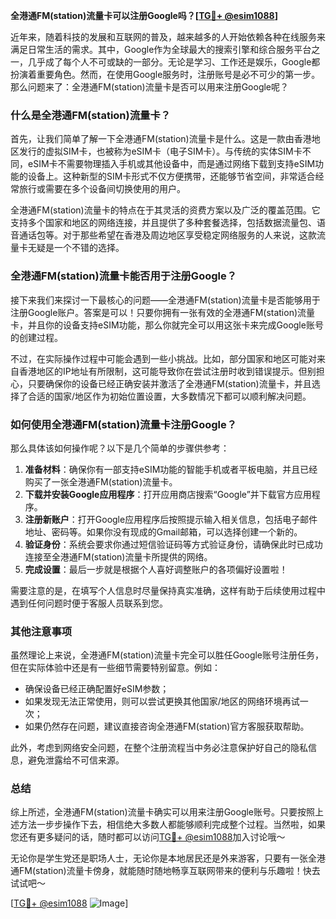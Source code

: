 **全港通FM(station)流量卡可以注册Google吗？[[TG💪+ @esim1088](https://t.me/s/esim1088)]**

近年来，随着科技的发展和互联网的普及，越来越多的人开始依赖各种在线服务来满足日常生活的需求。其中，Google作为全球最大的搜索引擎和综合服务平台之一，几乎成了每个人不可或缺的一部分。无论是学习、工作还是娱乐，Google都扮演着重要角色。然而，在使用Google服务时，注册账号是必不可少的第一步。那么问题来了：全港通FM(station)流量卡是否可以用来注册Google呢？

### 什么是全港通FM(station)流量卡？

首先，让我们简单了解一下全港通FM(station)流量卡是什么。这是一款由香港地区发行的虚拟SIM卡，也被称为eSIM卡（电子SIM卡）。与传统的实体SIM卡不同，eSIM卡不需要物理插入手机或其他设备中，而是通过网络下载到支持eSIM功能的设备上。这种新型的SIM卡形式不仅方便携带，还能够节省空间，非常适合经常旅行或需要在多个设备间切换使用的用户。

全港通FM(station)流量卡的特点在于其灵活的资费方案以及广泛的覆盖范围。它支持多个国家和地区的网络连接，并且提供了多种套餐选择，包括数据流量包、语音通话包等。对于那些希望在香港及周边地区享受稳定网络服务的人来说，这款流量卡无疑是一个不错的选择。

### 全港通FM(station)流量卡能否用于注册Google？

接下来我们来探讨一下最核心的问题——全港通FM(station)流量卡是否能够用于注册Google账户。答案是可以！只要你拥有一张有效的全港通FM(station)流量卡，并且你的设备支持eSIM功能，那么你就完全可以用这张卡来完成Google账号的创建过程。

不过，在实际操作过程中可能会遇到一些小挑战。比如，部分国家和地区可能对来自香港地区的IP地址有所限制，这可能导致你在尝试注册时收到错误提示。但别担心，只要确保你的设备已经正确安装并激活了全港通FM(station)流量卡，并且选择了合适的国家/地区作为初始位置设置，大多数情况下都可以顺利解决问题。

### 如何使用全港通FM(station)流量卡注册Google？

那么具体该如何操作呢？以下是几个简单的步骤供参考：

1. **准备材料**：确保你有一部支持eSIM功能的智能手机或者平板电脑，并且已经购买了一张全港通FM(station)流量卡。
2. **下载并安装Google应用程序**：打开应用商店搜索“Google”并下载官方应用程序。
3. **注册新账户**：打开Google应用程序后按照提示输入相关信息，包括电子邮件地址、密码等。如果你没有现成的Gmail邮箱，可以选择创建一个新的。
4. **验证身份**：系统会要求你通过短信验证码等方式验证身份，请确保此时已成功连接至全港通FM(station)流量卡所提供的网络。
5. **完成设置**：最后一步就是根据个人喜好调整账户的各项偏好设置啦！

需要注意的是，在填写个人信息时尽量保持真实准确，这样有助于后续使用过程中遇到任何问题时便于客服人员联系到您。

### 其他注意事项

虽然理论上来说，全港通FM(station)流量卡完全可以胜任Google账号注册任务，但在实际体验中还是有一些细节需要特别留意。例如：
- 确保设备已经正确配置好eSIM参数；
- 如果发现无法正常使用，则可以尝试更换其他国家/地区的网络环境再试一次；
- 如果仍然存在问题，建议直接咨询全港通FM(station)官方客服获取帮助。

此外，考虑到网络安全问题，在整个注册流程当中务必注意保护好自己的隐私信息，避免泄露给不可信来源。

### 总结

综上所述，全港通FM(station)流量卡确实可以用来注册Google账号。只要按照上述方法一步步操作下去，相信绝大多数人都能够顺利完成整个过程。当然啦，如果您还有更多疑问的话，随时都可以访问[TG💪+ @esim1088](https://t.me/s/esim1088)加入讨论哦～

无论你是学生党还是职场人士，无论你是本地居民还是外来游客，只要有一张全港通FM(station)流量卡傍身，就能随时随地畅享互联网带来的便利与乐趣啦！快去试试吧～

[[TG💪+ @esim1088](https://t.me/s/esim1088) ![Image](https://i.postimg.cc/4NQfJmqS/Snipaste-2025-05-13-00-14-12.png)]